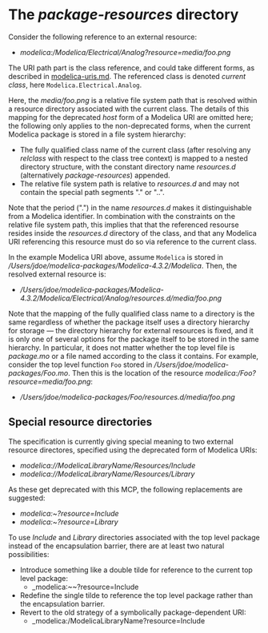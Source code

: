 # The _package-resources_ directory

Consider the following reference to an external resource:
- _modelica:/Modelica/Electrical/Analog?resource=media/foo.png_

The URI path part is the class reference, and could take different forms, as described in [modelica-uris.md](modelica-uris.md).  The referenced class is denoted _current class_, here `Modelica.Electrical.Analog`.

Here, the _media/foo.png_ is a relative file system path that is resolved within a resource directory associated with the current class.  The details of this mapping for the deprecated _host_ form of a Modelica URI are omitted here; the following only applies to the non-deprecated forms, when the current Modelica package is stored in a file system hierarchy:
- The fully qualified class name of the current class (after resolving any _relclass_ with respect to the class tree context) is mapped to a nested directory structure, with the constant directory name _resources.d_ (alternatively _package-resources_) appended.
- The relative file system path is relative to _resources.d_ and may not contain the special path segments "." or "..".

Note that the period (".") in the name _resources.d_ makes it distinguishable from a Modelica identifier.  In combination with the constraints on the relative file system path, this implies that that the referenced resourse resides inside the _resources.d_ directory of the class, and that any Modelica URI referencing this resource must do so via reference to the current class.

In the example Modelica URI above, assume `Modelica` is stored in _/Users/jdoe/modelica-packages/Modelica-4.3.2/Modelica_.  Then, the resolved external resource is:
- _/Users/jdoe/modelica-packages/Modelica-4.3.2/Modelica/Electrical/Analog/resources.d/media/foo.png_

Note that the mapping of the fully qualified class name to a directory is the same regardless of whether the package itself uses a directory hierarchy for storage — the directory hierarchy for external resources is fixed, and it is only one of several options for the package itself to be stored in the same hierarchy.  In particular, it does not matter whether the top level file is _package.mo_ or a file named according to the class it contains.  For example, consider the top level function `Foo` stored in  _/Users/jdoe/modelica-packages/Foo.mo_.  Then this is the location of the resource _modelica:/Foo?resource=media/foo.png_:
- _/Users/jdoe/modelica-packages/Foo/resources.d/media/foo.png_

## Special resource directories

The specification is currently giving special meaning to two external resource directores, specified using the deprecated form of Modelica URIs:
- _modelica://ModelicaLibraryName/Resources/Include_
- _modelica://ModelicaLibraryName/Resources/Library_

As these get deprecated with this MCP, the following replacements are suggested:
- _modelica:~?resource=Include_
- _modelica:~?resource=Library_

To use _Include_ and _Library_ directories associated with the top level package instead of the encapsulation barrier, there are at least two natural possibilities:
- Introduce something like a double tilde for reference to the current top level package:
  - _modelica:~~?resource=Include
- Redefine the single tilde to reference the top level package rather than the encapsulation barrier.
- Revert to the old strategy of a symbolically package-dependent URI:
  - _modelica:/ModelicaLibraryName?resource=Include
